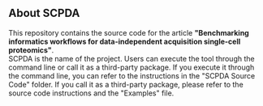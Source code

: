 ## About SCPDA
This repository contains the source code for the article **"Benchmarking informatics workflows for data-independent acquisition single-cell proteomics"**.  
SCPDA is the name of the project. Users can execute the tool through the command line or call it as a third-party package. If you execute it through the command line, you can refer to the instructions in the "SCPDA Source Code" folder. If you call it as a third-party package, please refer to the source code instructions and the "Examples" file.
